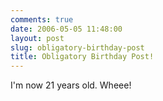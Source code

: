 ```yaml
---
comments: true
date: 2006-05-05 11:48:00
layout: post
slug: obligatory-birthday-post
title: Obligatory Birthday Post!
---
```


I'm now 21 years old.  Wheee!
